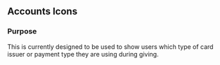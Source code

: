 ## Accounts Icons

### Purpose

This is currently designed to be used to show users which type of card issuer or payment type they are using during giving.
